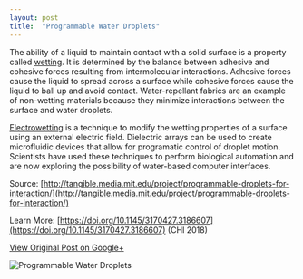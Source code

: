 ```yaml
---
layout: post
title:  "Programmable Water Droplets"
---
```


The ability of a liquid to maintain contact with a solid surface is a property called [wetting](https://en.wikipedia.org/wiki/Wetting). It is determined by the balance between adhesive and cohesive forces resulting from intermolecular interactions. Adhesive forces cause the liquid to spread across a surface while cohesive forces cause the liquid to ball up and avoid contact. Water-repellant fabrics are an example of non-wetting materials because they minimize interactions between the surface and water droplets.

[Electrowetting](https://en.wikipedia.org/wiki/Electrowetting) is a technique to modify the wetting properties of a surface using an external electric field. Dielectric arrays can be used to create microfluidic devices that allow for programatic control of droplet motion. Scientists have used these techniques to perform biological automation and are now exploring the possibility of water-based computer interfaces.

Source: [http://tangible.media.mit.edu/project/programmable-droplets-for-interaction/](http://tangible.media.mit.edu/project/programmable-droplets-for-interaction/)

Learn More: [https://doi.org/10.1145/3170427.3186607](https://doi.org/10.1145/3170427.3186607) (CHI 2018)

[View Original Post on Google+](https://plus.google.com/+ColinSullender/posts/atu8XWrT2tu)

![Programmable Water Droplets](/assets/img/2018-06-16-Droplets.gif)
